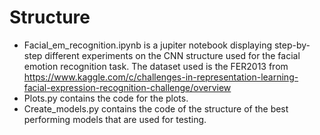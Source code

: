 # Structure 
- Facial_em_recognition.ipynb is a jupiter notebook displaying step-by-step different experiments on the CNN structure used for the facial emotion recognition task. The dataset used is the FER2013 from https://www.kaggle.com/c/challenges-in-representation-learning-facial-expression-recognition-challenge/overview
- Plots.py contains the code for the plots. 
- Create_models.py contains the code of the structure of the best performing models that are used for testing. 